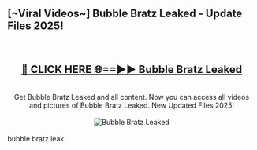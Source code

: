 <h2>[~Viral Videos~] Bubble Bratz Leaked - Update Files 2025!</h2>
<br>
<div align="center">
<h2><a href="https://betterlinks.top/A2PfLJ" rel="nofollow">🔴 CLICK HERE 🌐==►► Bubble Bratz Leaked</a></h2>
<br>
Get Bubble Bratz Leaked and all content. Now you can access all videos and pictures of Bubble Bratz Leaked. New Updated Files 2025!
<br>
<br>
<a href="https://betterlinks.top/A2PfLJ" rel="nofollow" data-target="animated-image.originalLink"><img src="https://i.ibb.co.com/WyWwxjT/player-gif2.gif" alt="Bubble Bratz Leaked" style="max-width: 100%; display: inline-block;" data-target="animated-image.originalImage"></a>
</div>
<br>
bubble bratz leak